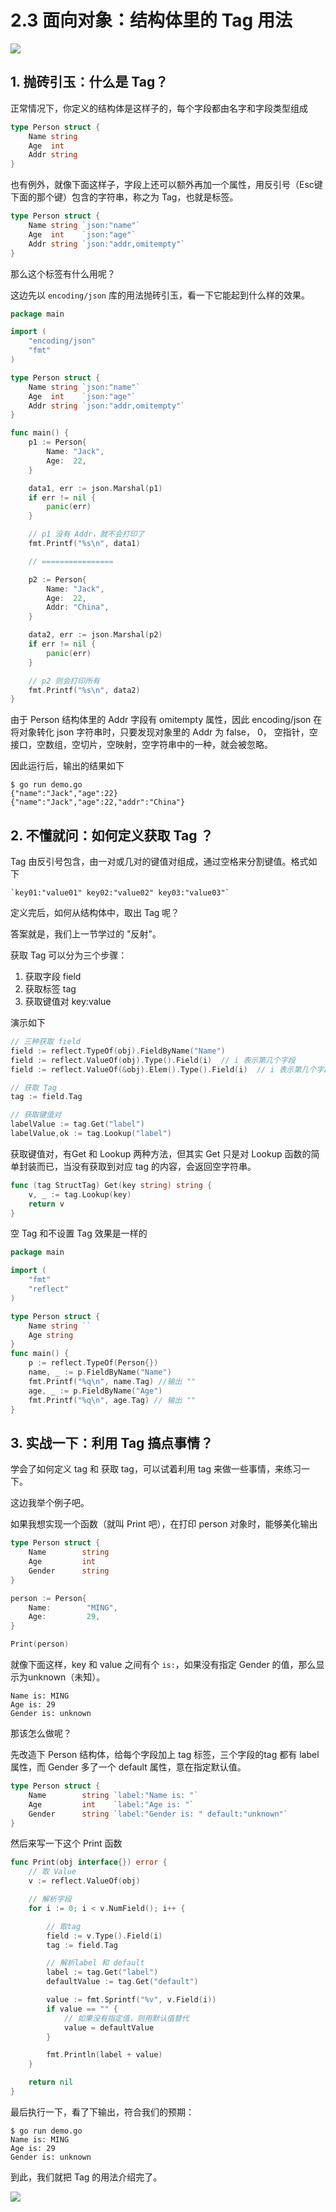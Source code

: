 # 2.3 面向对象：结构体里的 Tag 用法

![](http://image.iswbm.com/20200607145423.png)

## 1. 抛砖引玉：什么是 Tag？

正常情况下，你定义的结构体是这样子的，每个字段都由名字和字段类型组成

```go
type Person struct {
    Name string 
    Age  int   
    Addr string
}
```

也有例外，就像下面这样子，字段上还可以额外再加一个属性，用反引号（Esc键下面的那个键）包含的字符串，称之为 Tag，也就是标签。

```go
type Person struct {
    Name string `json:"name"`
    Age  int    `json:"age"`
    Addr string `json:"addr,omitempty"`
}
```

那么这个标签有什么用呢？

这边先以 `encoding/json` 库的用法抛砖引玉，看一下它能起到什么样的效果。

```go
package main

import (
	"encoding/json"
	"fmt"
)

type Person struct {
	Name string `json:"name"`
	Age  int    `json:"age"`
	Addr string `json:"addr,omitempty"`
}

func main() {
	p1 := Person{
		Name: "Jack",
		Age:  22,
	}

	data1, err := json.Marshal(p1)
	if err != nil {
		panic(err)
	}

	// p1 没有 Addr，就不会打印了
	fmt.Printf("%s\n", data1)

	// ================

	p2 := Person{
		Name: "Jack",
		Age:  22,
		Addr: "China",
	}

	data2, err := json.Marshal(p2)
	if err != nil {
		panic(err)
	}

	// p2 则会打印所有
	fmt.Printf("%s\n", data2)
}
```

由于 Person 结构体里的 Addr 字段有 omitempty 属性，因此 encoding/json 在将对象转化 json 字符串时，只要发现对象里的 Addr 为  false， 0， 空指针，空接口，空数组，空切片，空映射，空字符串中的一种，就会被忽略。

因此运行后，输出的结果如下

```shell
$ go run demo.go 
{"name":"Jack","age":22}
{"name":"Jack","age":22,"addr":"China"}
```

## 2. 不懂就问：如何定义获取 Tag ？

Tag 由反引号包含，由一对或几对的键值对组成，通过空格来分割键值。格式如下


```
`key01:"value01" key02:"value02" key03:"value03"`
```

定义完后，如何从结构体中，取出 Tag 呢？

答案就是，我们上一节学过的 "反射"。

获取 Tag 可以分为三个步骤：

1. 获取字段 field
2. 获取标签 tag
3. 获取键值对 key:value

演示如下

```go
// 三种获取 field
field := reflect.TypeOf(obj).FieldByName("Name")
field := reflect.ValueOf(obj).Type().Field(i)  // i 表示第几个字段
field := reflect.ValueOf(&obj).Elem().Type().Field(i)  // i 表示第几个字段

// 获取 Tag
tag := field.Tag 

// 获取键值对
labelValue := tag.Get("label")
labelValue,ok := tag.Lookup("label")
```

 获取键值对，有Get 和 Lookup 两种方法，但其实 Get 只是对 Lookup 函数的简单封装而已，当没有获取到对应 tag 的内容，会返回空字符串。

```go
func (tag StructTag) Get(key string) string {
    v, _ := tag.Lookup(key)
    return v
}
```

空 Tag 和不设置 Tag 效果是一样的

```go
package main

import (
	"fmt"
	"reflect"
)

type Person struct {
	Name string ``
	Age string
}
func main() {
	p := reflect.TypeOf(Person{})
	name, _ := p.FieldByName("Name")
	fmt.Printf("%q\n", name.Tag) //输出 ""
	age, _ := p.FieldByName("Age")
	fmt.Printf("%q\n", age.Tag) // 输出 ""
}
```



## 3. 实战一下：利用 Tag 搞点事情？

学会了如何定义 tag 和 获取 tag，可以试着利用  tag 来做一些事情，来练习一下。

这边我举个例子吧。

如果我想实现一个函数（就叫 Print 吧），在打印 person 对象时，能够美化输出

```go
type Person struct {
	Name        string 
	Age         int    
	Gender      string
}

person := Person{
    Name:        "MING",
    Age:         29,
}

Print(person)
```

就像下面这样，key 和 value 之间有个 `is:`，如果没有指定 Gender 的值，那么显示为unknown（未知）。

```shell
Name is: MING
Age is: 29
Gender is: unknown
```

那该怎么做呢？

先改造下 Person 结构体，给每个字段加上 tag 标签，三个字段的tag 都有 label 属性，而 Gender 多了一个 default 属性，意在指定默认值。

```go
type Person struct {
	Name        string `label:"Name is: "`
	Age         int    `label:"Age is: "`
	Gender      string `label:"Gender is: " default:"unknown"`
}
```

然后来写一下这个  Print 函数

```go
func Print(obj interface{}) error {
	// 取 Value
	v := reflect.ValueOf(obj)

	// 解析字段
	for i := 0; i < v.NumField(); i++ {

		// 取tag
		field := v.Type().Field(i)
		tag := field.Tag

		// 解析label 和 default
		label := tag.Get("label")
		defaultValue := tag.Get("default")

		value := fmt.Sprintf("%v", v.Field(i))
		if value == "" {
			// 如果没有指定值，则用默认值替代
			value = defaultValue
		}

		fmt.Println(label + value)
	}

	return nil
}
```

最后执行一下，看了下输出，符合我们的预期：

```shell
$ go run demo.go 
Name is: MING
Age is: 29
Gender is: unknown
```

到此，我们就把 Tag 的用法介绍完了。



![](http://image.iswbm.com/20200607174235.png)

